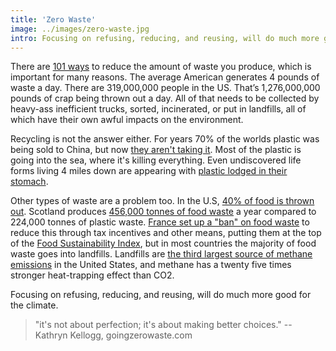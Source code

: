 ```yaml
---
title: 'Zero Waste'
image: ../images/zero-waste.jpg
intro: Focusing on refusing, reducing, and reusing, will do much more good for the climate.
---
```


There are [101 ways](https://www.goingzerowaste.com/blog/101-easy-eco-friendly-zero-waste-tips) to reduce the amount of waste you produce, which is important for many reasons. The average American generates 4 pounds of waste a day. There are 319,000,000 people in the US. That’s 1,276,000,000 pounds of crap being thrown out a day. All of that needs to be collected by heavy-ass inefficient trucks, sorted, incinerated, or put in landfills, all of which have their own awful impacts on the environment.

Recycling is not the answer either. For years 70% of the worlds plastic was being sold to China, but now [they aren't taking it](https://www.npr.org/sections/goatsandsoda/2019/03/13/702501726/where-will-your-plastic-trash-go-now-that-china-doesnt-want-it). Most of the plastic is going into the sea, where it's killing everything. Even undiscovered life forms living 4 miles down are appearing with [plastic lodged in their stomach](https://earther.gizmodo.com/this-new-species-is-named-after-the-plastic-inside-it-1842427259).

Other types of waste are a problem too. In the U.S, [40% of food is thrown out](https://www.nrdc.org/sites/default/files/wasted-food-IP.pdf). Scotland produces [456,000 tonnes of food waste](https://www.bbc.com/news/uk-scotland-48257019) a year compared to 224,000 tonnes of plastic waste. [France set up a "ban" on food waste](https://foodtank.com/news/2019/06/opinion-frances-ban-on-food-waste-three-years-later/) to reduce this through tax incentives and other means, putting them at the top of the [Food Sustainability Index](http://foodsustainability.eiu.com/heat-map/), but in most countries the majority of food waste goes into landfills. Landfills are [the third largest source of methane emissions](https://wikipedia.org/wiki/Landfill_gas) in the United States, and methane has a twenty five times stronger heat-trapping effect than CO2.

Focusing on refusing, reducing, and reusing, will do much more good for the climate.

> "it's not about perfection; it's about making better choices." -- Kathryn Kellogg, goingzerowaste.com
